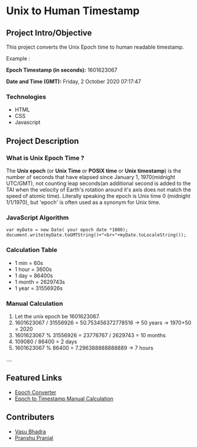 # Unix to Human Timestamp

## Project Intro/Objective
This project converts the Unix Epoch time to human readable timestamp.

Example :

<strong>Epoch Timestamp (in seconds):</strong> 1601623067

<strong>Date and Time (GMT):</strong> Friday, 2 October 2020 07:17:47


### Technologies
* HTML
* CSS
* Javascript

## Project Description

### What is Unix Epoch Time ?
The <strong>Unix epoch</strong> (or <strong>Unix Time</strong> or <strong>POSIX time</strong> or <strong>Unix timestamp</strong>) is the number of seconds that have elapsed since January 1, 1970(midnight UTC/GMT), not counting leap seconds(an additional second is added to the TAI when the velocity of Earth's rotation around it's axis does not match the speed of atomic time). Literally speaking the epoch is Unix time 0 (midnight 1/1/1970), but 'epoch' is often used as a synonym for Unix time. 

### JavaScript Algorithm

```
var myDate = new Date( your epoch date *1000);
document.write(myDate.toGMTString()+"<br>"+myDate.toLocaleString());
```
### Calculation Table
* 1 min = 60s
* 1 hour = 3600s
* 1 day = 86400s
* 1 month = 2629743s
* 1 year = 31556926s

### Manual Calculation
1. Let the unix epoch be 1601623067.
2. 1601623067 / 31556926 = 50.753456372778516 -> 50 years -> 1970+50 = 2020
3. 1601623067 % 31556926 = 23776767 / 2629743 = 10 months
3. 109080 / 86400 = 2 days
4. 1601623067 % 86400 = 7.296388888888889 -> 7 hours

....

## Featured Links
* [Epoch Converter](https://www.epochconverter.com)
* [Epoch to Timestamp Manual Calculation](https://www.jotform.com/help/443-Mastering-Date-and-Time-Calculation)

## Contributers
* [Vasu Bhadra](https://github.com/datablogger-ml)
* [Pranshu Pranjal](https://github.com/pranshupranjal)
